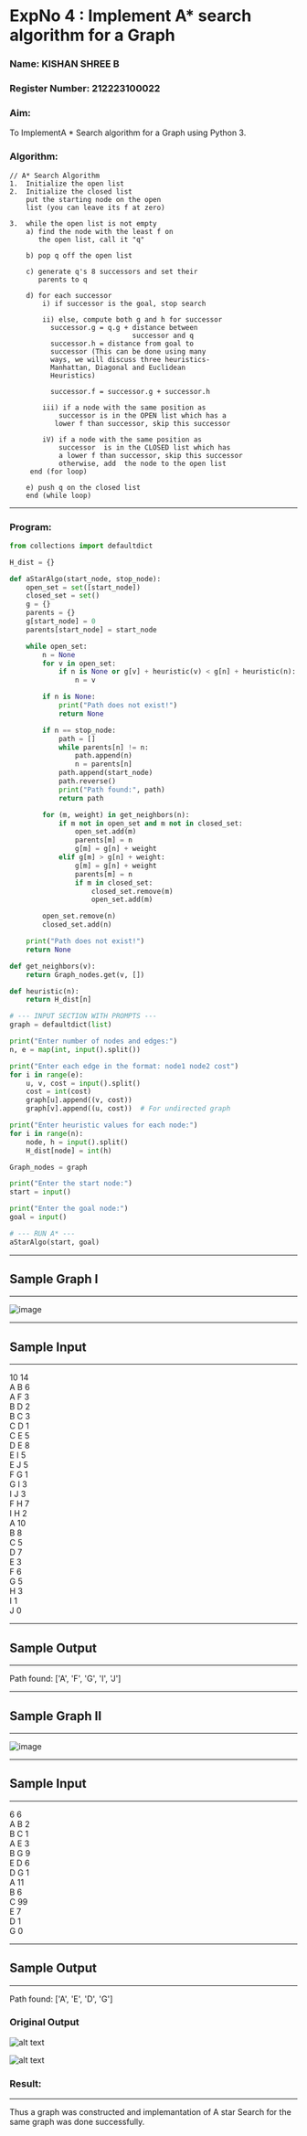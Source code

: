 <h1>ExpNo 4 : Implement A* search algorithm for a Graph</h1> 
<h3>Name: KISHAN SHREE B</h3>
<h3>Register Number: 212223100022</h3>
<H3>Aim:</H3>
<p>To ImplementA * Search algorithm for a Graph using Python 3.</p>
<H3>Algorithm:</H3>

``````
// A* Search Algorithm
1.  Initialize the open list
2.  Initialize the closed list
    put the starting node on the open 
    list (you can leave its f at zero)

3.  while the open list is not empty
    a) find the node with the least f on 
       the open list, call it "q"

    b) pop q off the open list
  
    c) generate q's 8 successors and set their 
       parents to q
   
    d) for each successor
        i) if successor is the goal, stop search
        
        ii) else, compute both g and h for successor
          successor.g = q.g + distance between 
                              successor and q
          successor.h = distance from goal to 
          successor (This can be done using many 
          ways, we will discuss three heuristics- 
          Manhattan, Diagonal and Euclidean 
          Heuristics)
          
          successor.f = successor.g + successor.h

        iii) if a node with the same position as 
            successor is in the OPEN list which has a 
           lower f than successor, skip this successor

        iV) if a node with the same position as 
            successor  is in the CLOSED list which has
            a lower f than successor, skip this successor
            otherwise, add  the node to the open list
     end (for loop)
  
    e) push q on the closed list
    end (while loop)

``````

<hr>

<h3>Program:</h3>

```python
from collections import defaultdict

H_dist = {}

def aStarAlgo(start_node, stop_node):
    open_set = set([start_node])
    closed_set = set()
    g = {}
    parents = {}
    g[start_node] = 0
    parents[start_node] = start_node

    while open_set:
        n = None
        for v in open_set:
            if n is None or g[v] + heuristic(v) < g[n] + heuristic(n):
                n = v

        if n is None:
            print("Path does not exist!")
            return None

        if n == stop_node:
            path = []
            while parents[n] != n:
                path.append(n)
                n = parents[n]
            path.append(start_node)
            path.reverse()
            print("Path found:", path)
            return path

        for (m, weight) in get_neighbors(n):
            if m not in open_set and m not in closed_set:
                open_set.add(m)
                parents[m] = n
                g[m] = g[n] + weight
            elif g[m] > g[n] + weight:
                g[m] = g[n] + weight
                parents[m] = n
                if m in closed_set:
                    closed_set.remove(m)
                    open_set.add(m)

        open_set.remove(n)
        closed_set.add(n)

    print("Path does not exist!")
    return None

def get_neighbors(v):
    return Graph_nodes.get(v, [])

def heuristic(n):
    return H_dist[n]

# --- INPUT SECTION WITH PROMPTS ---
graph = defaultdict(list)

print("Enter number of nodes and edges:")
n, e = map(int, input().split())

print("Enter each edge in the format: node1 node2 cost")
for i in range(e):
    u, v, cost = input().split()
    cost = int(cost)
    graph[u].append((v, cost))
    graph[v].append((u, cost))  # For undirected graph

print("Enter heuristic values for each node:")
for i in range(n):
    node, h = input().split()
    H_dist[node] = int(h)

Graph_nodes = graph

print("Enter the start node:")
start = input()

print("Enter the goal node:")
goal = input()

# --- RUN A* ---
aStarAlgo(start, goal)
```

<HR>

<h2>Sample Graph I</h2>
<hr>

![image](https://github.com/natsaravanan/19AI405FUNDAMENTALSOFARTIFICIALINTELLIGENCE/assets/87870499/b1377c3f-011a-4c0f-a843-516842ae056a)

<hr>


<h2>Sample Input</h2>
<hr>
10 14 <br>
A B 6 <br>
A F 3 <br>
B D 2 <br>
B C 3 <br>
C D 1 <br>
C E 5 <br>
D E 8 <br>
E I 5 <br>
E J 5 <br>
F G 1 <br>
G I 3 <br>
I J 3 <br>
F H 7 <br>
I H 2 <br>
A 10 <br>
B 8 <br>
C 5 <br>
D 7 <br>
E 3 <br>
F 6 <br>
G 5 <br>
H 3 <br>
I 1 <br>
J 0 <br>
<hr>
<h2>Sample Output</h2>
<hr>
Path found: ['A', 'F', 'G', 'I', 'J']


<hr>
<h2>Sample Graph II</h2>
<hr>

![image](https://github.com/natsaravanan/19AI405FUNDAMENTALSOFARTIFICIALINTELLIGENCE/assets/87870499/acbb09cb-ed39-48e5-a59b-2f8d61b978a3)


<hr>
<h2>Sample Input</h2>
<hr>
6 6 <br>
A B 2 <br>
B C 1 <br>
A E 3 <br>
B G 9 <br>
E D 6 <br>
D G 1 <br>
A 11 <br>
B 6 <br>
C 99 <br>
E 7 <br>
D 1 <br>
G 0 <br>
<hr>
<h2>Sample Output</h2>
<hr>
Path found: ['A', 'E', 'D', 'G']

<h3>Original Output</h3>

![alt text](image.png)

![alt text](image-1.png)

<h3>Result:</h3>
<hr>

Thus a graph was constructed and implemantation of A star Search for the same graph was done successfully.
